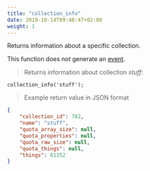 ```yaml
---
title: "collection_info"
date: 2019-10-14T09:48:47+02:00
weight: 1
---
```


Returns information about a specific collection.

This function does *not* generate an [event](../../events).

> Returns information about collection *stuff*:

```thingsdb,should_pass,@t
collection_info('stuff');
```

> Example return value in JSON format

```json
{
    "collection_id": 782,
    "name": "stuff",
    "quota_array_size": null,
    "quota_properties": null,
    "quota_raw_size": null,
    "quota_things": null,
    "things": 61352
}
```